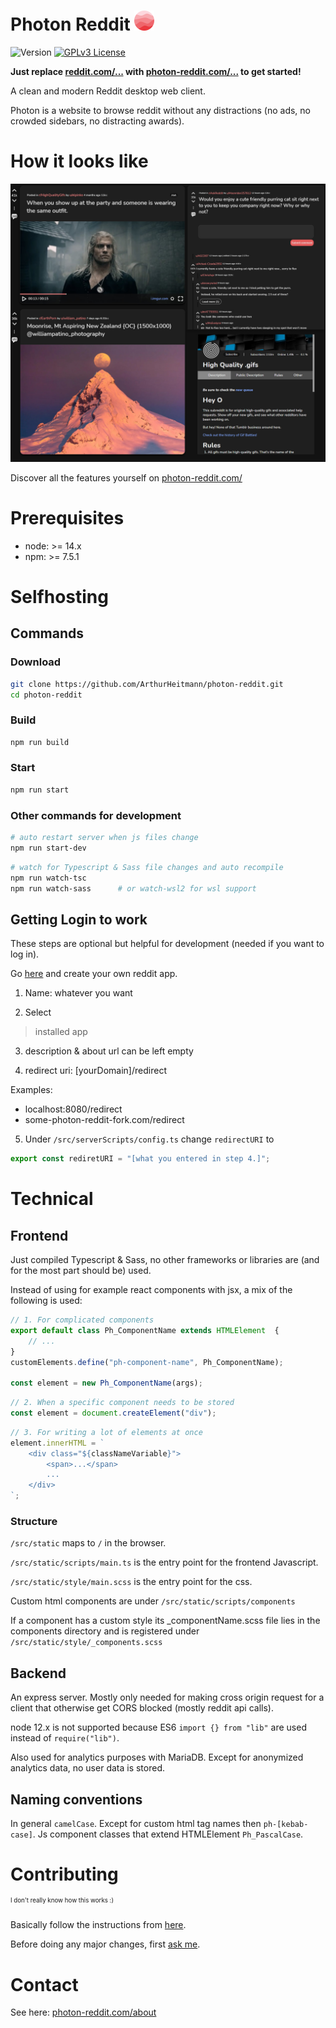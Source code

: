 # Photon Reddit ![LOGO](src/static/img/appIcons/favicon-32x32.png)

![Version](https://img.shields.io/badge/version-1.0.0-blue.svg?cacheSeconds=2592000)
[![GPLv3 License](https://img.shields.io/badge/License-GPL%20v3-yellow.svg)](https://opensource.org/licenses/)

**Just replace [reddit.com/...](reddit.com) with [photon-reddit.com/...](https://photon-reddit.com) to get started!**

A clean and modern Reddit desktop web client.

Photon is a website to browse reddit without any distractions (no ads, no crowded sidebars, no distracting awards).

# How it looks like

![preview image](readmeImg/photon_collection.jpg)

Discover all the features yourself on [photon-reddit.com/](https://photon-reddit.com)

# Prerequisites

- node: >= 14.x
- npm: >= 7.5.1

# Selfhosting

## Commands

### Download

```sh
git clone https://github.com/ArthurHeitmann/photon-reddit.git
cd photon-reddit
```

### Build

```sh
npm run build
```

### Start

```sh
npm run start
```

### Other commands for development

```sh
# auto restart server when js files change
npm run start-dev
```

```sh
# watch for Typescript & Sass file changes and auto recompile
npm run watch-tsc
npm run watch-sass		# or watch-wsl2 for wsl support
```

## Getting Login to work

These steps are optional but helpful for development (needed if you want to log in).

Go [here](https://www.reddit.com/prefs/apps) and create your own reddit app.

1. Name: whatever you want

2. Select
> installed app

3. description & about url can be left empty

4. redirect uri: [yourDomain]/redirect

Examples:
- localhost:8080/redirect
- some-photon-reddit-fork.com/redirect

5. Under `/src/serverScripts/config.ts` change `redirectURI` to
```Javascript
export const rediretURI = "[what you entered in step 4.]";
```

# Technical

## Frontend

Just compiled Typescript & Sass, no other frameworks or libraries are (and for the most part should be) used.

Instead of using for example react components with jsx, a mix of the following is used:

```Typescript
// 1. For complicated components
export default class Ph_ComponentName extends HTMLElement  {
	// ...
}
customElements.define("ph-component-name", Ph_ComponentName);

const element = new Ph_ComponentName(args);
```
```Typescript
// 2. When a specific component needs to be stored
const element = document.createElement("div");
```
```Typescript
// 3. For writing a lot of elements at once
element.innerHTML = `
	<div class="${classNameVariable}">
		<span>...</span>
		...
	</div>
`;
```

### Structure

`/src/static` maps to `/` in the browser.

`/src/static/scripts/main.ts` is the entry point for the frontend Javascript.

`/src/static/style/main.scss` is the entry point for the css.

Custom html components are under `/src/static/scripts/components`

If a component has a custom style its _componentName.scss file lies in the components directory and is registered under `/src/static/style/_components.scss`

## Backend

An express server. Mostly only needed for making cross origin request for a client that otherwise get CORS blocked (mostly reddit api calls).

node 12.x is not supported because ES6 `import {} from "lib"` are used instead of `require("lib")`.

Also used for analytics purposes with MariaDB. Except for anonymized analytics data, no user data is stored.

## Naming conventions

In general `camelCase`. Except for custom html tag names then `ph-[kebab-case]`. Js component classes that extend HTMLElement `Ph_PascalCase`.

# Contributing

<sup><sup>I don't really know how this works :)</sup></sup>

Basically follow the instructions from [here](https://github.com/firstcontributions/first-contributions).

Before doing any major changes, first [ask me](#contact).

# Contact

See here: [photon-reddit.com/about](https://photon-reddit.com/about#contact)
